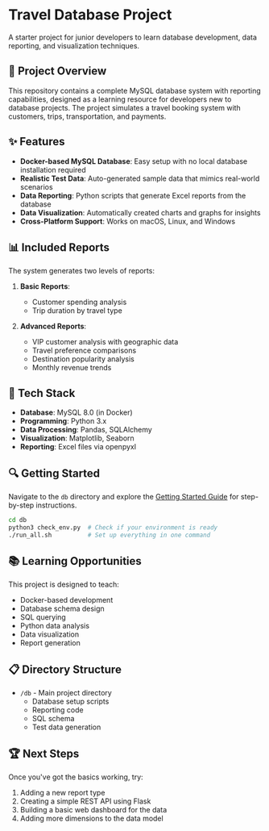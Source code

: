 # Travel Database Project

A starter project for junior developers to learn database development, data reporting, and visualization techniques.

## 🚀 Project Overview

This repository contains a complete MySQL database system with reporting capabilities, designed as a learning resource for developers new to database projects. The project simulates a travel booking system with customers, trips, transportation, and payments.

## ✨ Features

- **Docker-based MySQL Database**: Easy setup with no local database installation required
- **Realistic Test Data**: Auto-generated sample data that mimics real-world scenarios
- **Data Reporting**: Python scripts that generate Excel reports from the database
- **Data Visualization**: Automatically created charts and graphs for insights
- **Cross-Platform Support**: Works on macOS, Linux, and Windows

## 📊 Included Reports

The system generates two levels of reports:

1. **Basic Reports**:
   - Customer spending analysis
   - Trip duration by travel type

2. **Advanced Reports**:
   - VIP customer analysis with geographic data
   - Travel preference comparisons
   - Destination popularity analysis
   - Monthly revenue trends

## 🧰 Tech Stack

- **Database**: MySQL 8.0 (in Docker)
- **Programming**: Python 3.x
- **Data Processing**: Pandas, SQLAlchemy
- **Visualization**: Matplotlib, Seaborn
- **Reporting**: Excel files via openpyxl

## 🔍 Getting Started

Navigate to the `db` directory and explore the [Getting Started Guide](db/GETTING_STARTED.md) for step-by-step instructions.

```bash
cd db
python3 check_env.py  # Check if your environment is ready
./run_all.sh          # Set up everything in one command
```

## 📚 Learning Opportunities

This project is designed to teach:

- Docker-based development
- Database schema design
- SQL querying
- Python data analysis
- Data visualization
- Report generation

## 📋 Directory Structure

- `/db` - Main project directory
  - Database setup scripts
  - Reporting code
  - SQL schema
  - Test data generation

## 🏆 Next Steps

Once you've got the basics working, try:
1. Adding a new report type
2. Creating a simple REST API using Flask
3. Building a basic web dashboard for the data
4. Adding more dimensions to the data model 